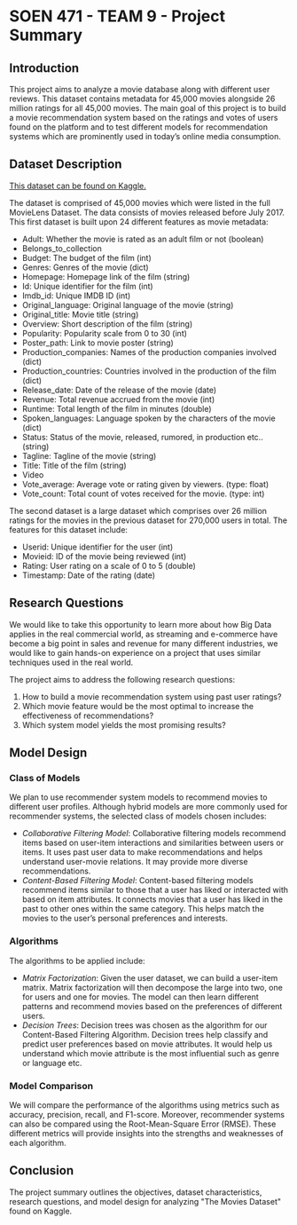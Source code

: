 # SOEN 471 - TEAM 9 - Project Summary

## Introduction

This project aims to analyze a movie database along with different user reviews. This dataset contains metadata for 45,000 movies alongside 26 million ratings for all 45,000 movies. The main goal of this project is to build a movie recommendation system based on the ratings and votes of users found on the platform and to test different models for recommendation systems which are prominently used in today’s online media consumption.

## Dataset Description

[This dataset can be found on Kaggle.](https://www.kaggle.com/datasets/rounakbanik/the-movies-dataset?select=movies_metadata.csv)

The dataset is comprised of 45,000 movies which were listed in the full MovieLens Dataset. The data consists of movies released before July 2017. This first dataset is built upon 24 different features as movie metadata: 
- Adult: Whether the movie is rated as an adult film or not (boolean) 
- Belongs_to_collection
- Budget: The budget of the film (int) 
- Genres: Genres of the movie (dict) 
- Homepage: Homepage link of the film (string) 
- Id: Unique identifier for the film (int) 
- Imdb_id: Unique IMDB ID (int) 
- Original_language: Original language of the movie (string) 
- Original_title: Movie title (string) 
- Overview: Short description of the film (string) 
- Popularity: Popularity scale from 0 to 30 (int) 
- Poster_path: Link to movie poster (string) 
- Production_companies: Names of the production companies involved (dict) 
- Production_countries: Countries involved in the production of the film (dict) 
- Release_date: Date of the release of the movie (date) 
- Revenue: Total revenue accrued from the movie (int) 
- Runtime: Total length of the film in minutes (double) 
- Spoken_languages: Language spoken by the characters of the movie (dict) 
- Status: Status of the movie, released, rumored, in production etc.. (string) 
- Tagline: Tagline of the movie (string) 
- Title: Title of the film (string) 
- Video 
- Vote_average: Average vote or rating given by viewers. (type: float)
- Vote_count: Total count of votes received for the movie. (type: int)

The second dataset is a large dataset which comprises over 26 million ratings for the movies in the previous dataset for 270,000 users in total. The features for this dataset include: 
- Userid: Unique identifier for the user (int) 
- Movieid: ID of the movie being reviewed (int) 
- Rating: User rating on a scale of 0 to 5 (double) 
- Timestamp: Date of the rating (date) 

## Research Questions
We would like to take this opportunity to learn more about how Big Data applies in the real commercial world, as streaming and e-commerce have become a big point in sales and revenue for many different industries, we would like to gain hands-on experience on a project that uses similar techniques used in the real world. 

The project aims to address the following research questions:
1. How to build a movie recommendation system using past user ratings?
2. Which movie feature would be the most optimal to increase the effectiveness of recommendations?
3. Which system model yields the most promising results?

## Model Design
### Class of Models
We plan to use recommender system models to recommend movies to different user profiles. Although hybrid models are more commonly used for recommender systems, the selected class of models chosen includes:
- *Collaborative Filtering Model*: Collaborative filtering models recommend items based on user-item interactions and similarities between users or items. It uses past user data to make recommendations and helps understand user-movie relations. It may provide more diverse recommendations. 
- *Content-Based Filtering Model*: Content-based filtering models recommend items similar to those that a user has liked or interacted with based on item attributes. It connects movies that a user has liked in the past to other ones within the same category. This helps match the movies to the user’s personal preferences and interests.
  
### Algorithms
The algorithms to be applied include:
- *Matrix Factorization*: Given the user dataset, we can build a user-item matrix. Matrix factorization will then decompose the large into two, one for users and one for movies. The model can then learn different patterns and recommend movies based on the preferences of different users. 
- *Decision Trees*: Decision trees was chosen as the algorithm for our Content-Based Filtering Algorithm. Decision trees help classify and predict user preferences based on movie attributes. It would help us understand which movie attribute is the most influential such as genre or language etc. 

### Model Comparison
We will compare the performance of the algorithms using metrics such as accuracy, precision, recall, and F1-score. Moreover, recommender systems can also be compared using the Root-Mean-Square Error (RMSE). These different metrics will provide insights into the strengths and weaknesses of each algorithm.

## Conclusion
The project summary outlines the objectives, dataset characteristics, research questions, and model design for analyzing "The Movies Dataset" found on Kaggle.
